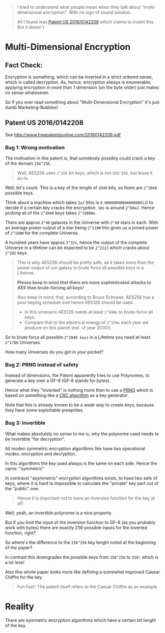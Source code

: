 > I tried to understand what people mean when they talk about "multi-dimensional encryption".
> With no sign of sound solution.
>
> All I found was [Patent US 2016/0142208](http://www.freepatentsonline.com/20160142208.pdf) which claims to invent this.
> But it doesn't.

# Multi-Dimensional Encryption

## Fact Check:

Encryption is something, which can be inverted in a strict ordered sense, which is called decryption.
As, hence, encryption always is enumerable, applying encryption in more than 1 dimension (on the byte order) just makes no sense whatsoever.

So if you ever read something about "Multi-Dimensional Encryption" it's just dumb Marketing-Bubbles!

## Patent US 2016/0142208

See http://www.freepatentsonline.com/20160142208.pdf

### Bug 1: Wrong motivation

The motivation in this patent is, that somebody possibly could crack a key of the domain `256^256`.

> Well, AES256 uses `2^256` bit keys, which is not `256^256`, but leave it as-is.

Well, let's count.  This is a key of the length of `2048` bits, so there are `2^2048` possible keys.

Think about a machine which takes `1aJ` (this is `0.000000000000000001J`)
to decide if a certain key cracks the encryption.  `1Ws` is around `2^60aJ`.
Hence probing all of the `2^2048` keys takes `2^1988Ws`.

There are approx `2^40` galaxies in the Universe with `2^40` stars in each.
With an average power output of a star being `2^110W` this gives us a
joined power of `2^190W` for the complete Universe.

A hundred years have approx `2^32s`, hence the output of the complete Universe
in a lifetime can be expected to be `2^222J` which cracks about `2^282` keys.

> This is why AES256 should be pretty safe, as it takes more than the power output of
> our galaxy to brute force all possible keys in a Lifetime.
>
> **Please keep in mind that there are more sophisticated attacks to AES than brute-forcing all keys!**
>
> Also keep in mind, that, according to Bruce Schneier, AES256 has a poor keying schedule and hence AES128 should be used.
>
> - In this screnario AES128 needs at least `2^68Ws` to brute-force all keys.
> - Compare that to the electrical energy of `2^57Ws` each year we produce on this planet (est. of year 2030!).

So to brute force all possible `2^2048 keys` in a Lifetime you need at least `2^1786` Universes.

How many Universes do you got in your pocket?


### Bug 2: PRNG instead of safety

Instead of dimensions, the Patent apparently tries to use Polynomes, to generate a key over a GF-8 (GF-8 stands for bytes).

Hence what they "invented" is nothing more than to use a [PRNG](https://en.wikipedia.org/wiki/Pseudorandom_number_generator)
which is based on something like a [CRC algorithm](https://en.wikipedia.org/wiki/Cyclic_redundancy_check) as a key generator.

Note that this is already known to be a weak way to create keys, because they have some exploitable proeprties.


### Bug 3: Invertible

What makes absolutely no sense to me is, why the polynome used needs to be invertible "for decryption".

All moden symmetric encryption algorithms like have two operational modes: encryption and decryption.

In this algorithms the key used always is the same on each side.  Hence the name: "symmetric"

In contrasst "asymmetric" encryption algorithms exists, to have two sets of keys,
where it is hard to impossible to calculate the "private" key part out of the "public" one.

> Hence it is important not to have an inversion function for the key at all!

Well, yeah, an invertible polynome is a nice property.

But if you limit the input of the inversion function to GF-8 (as you probably work with bytes)
there are exactly 256 possible inputs for the inverted function, right?

So where's the difference to the `256^256` key length noted at the beginning of the paper?

In contrast this downgrades the possible keys from `256^256` to `256!` which is a lot less!

Also this whole paper looks more like defining a somewhat improved Caesar Chiffre for the key.

> Fun Fact:  The patent itself refers to the Caesar Chiffre as an example.


# Reality

There are symmetric encryption algorithms which have a certain bit length of the key.

